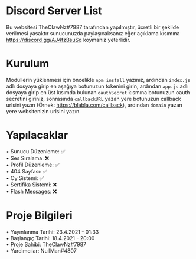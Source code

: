 # Discord Server List

Bu websitesi TheClawNz#7987 tarafından yapılmıştır, ücretli bir şekilde verilmesi yasaktır sunucunuzda paylaşıcaksanız eğer açıklama kısımına https://discord.gg/AJ4fzBsuSq koymanız yeterlidir.

# Kurulum

Modüllerin yüklenmesi için öncelikle <code>npm install</code> yazınız,
ardından <code>index.js</code> adlı dosyaya girip en aşağıya botunuzun tokenini girin,
ardından <code>app.js</code> adlı dosyaya girip en üst kısımda bulunan <code>oauthSecret</code> kısmına botunuzun oauth secretini giriniz, sonrasında <code>callbackURL</code> yazan yere botunuzun callback urlsini yazın (Örnek: https://blabla.com/callback), ardından <code>domain</code> yazan yere websitenizin urlsini yazın.

# Yapılacaklar

• Sunucu Düzenleme: ✅<br>
• Ses Sıralama: ❌<br>
• Profil Düzenleme: ✅<br>
• 404 Sayfası: ✅<br>
• Oy Sistemi: ✅<br>
• Sertifika Sistemi: ❌<br>
• Flash Messages: ❌

# Proje Bilgileri

• Yayınlanma Tarihi: 23.4.2021 - 01:33<br>
• Başlangıç Tarihi: 18.4.2021 - 20:00<br>
• Proje Sahibi: TheClawNz#7987<br>
• Yardımcılar: NullMan#4807
